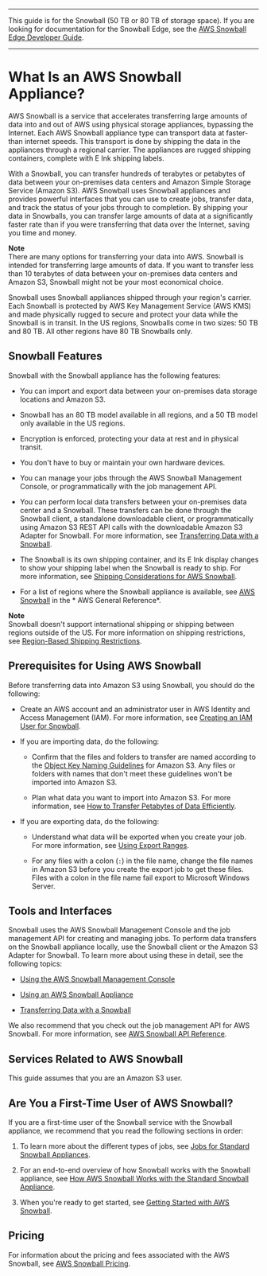 --------

This guide is for the Snowball \(50 TB or 80 TB of storage space\)\. If you are looking for documentation for the Snowball Edge, see the [AWS Snowball Edge Developer Guide](http://docs.aws.amazon.com/snowball/latest/developer-guide/whatisedge.html)\.

--------

# What Is an AWS Snowball Appliance?<a name="whatissnowball"></a>

AWS Snowball is a service that accelerates transferring large amounts of data into and out of AWS using physical storage appliances, bypassing the Internet\. Each AWS Snowball appliance type can transport data at faster\-than internet speeds\. This transport is done by shipping the data in the appliances through a regional carrier\. The appliances are rugged shipping containers, complete with E Ink shipping labels\.

With a Snowball, you can transfer hundreds of terabytes or petabytes of data between your on\-premises data centers and Amazon Simple Storage Service \(Amazon S3\)\. AWS Snowball uses Snowball appliances and provides powerful interfaces that you can use to create jobs, transfer data, and track the status of your jobs through to completion\. By shipping your data in Snowballs, you can transfer large amounts of data at a significantly faster rate than if you were transferring that data over the Internet, saving you time and money\.

**Note**  
There are many options for transferring your data into AWS\. Snowball is intended for transferring large amounts of data\. If you want to transfer less than 10 terabytes of data between your on\-premises data centers and Amazon S3, Snowball might not be your most economical choice\.

Snowball uses Snowball appliances shipped through your region's carrier\. Each Snowball is protected by AWS Key Management Service \(AWS KMS\) and made physically rugged to secure and protect your data while the Snowball is in transit\. In the US regions, Snowballs come in two sizes: 50 TB and 80 TB\. All other regions have 80 TB Snowballs only\.

## Snowball Features<a name="features"></a>

Snowball with the Snowball appliance has the following features:

+ You can import and export data between your on\-premises data storage locations and Amazon S3\.

+ Snowball has an 80 TB model available in all regions, and a 50 TB model only available in the US regions\.

+ Encryption is enforced, protecting your data at rest and in physical transit\.

+ You don't have to buy or maintain your own hardware devices\.

+ You can manage your jobs through the AWS Snowball Management Console, or programmatically with the job management API\.

+ You can perform local data transfers between your on\-premises data center and a Snowball\. These transfers can be done through the Snowball client, a standalone downloadable client, or programmatically using Amazon S3 REST API calls with the downloadable Amazon S3 Adapter for Snowball\. For more information, see [Transferring Data with a Snowball](using-appliance.md#snowball-data-transfer)\.

+ The Snowball is its own shipping container, and its E Ink display changes to show your shipping label when the Snowball is ready to ship\. For more information, see [Shipping Considerations for AWS Snowball](shipping.md)\.

+ For a list of regions where the Snowball appliance is available, see [AWS Snowball](http://docs.aws.amazon.com/general/latest/gr/rande.html#snowball_region) in the * AWS General Reference*\.

**Note**  
Snowball doesn't support international shipping or shipping between regions outside of the US\. For more information on shipping restrictions, see [Region\-Based Shipping Restrictions](mailing-storage.md#shipwithinregion)\.

## Prerequisites for Using AWS Snowball<a name="snowball-prereqs"></a>

Before transferring data into Amazon S3 using Snowball, you should do the following:

+ Create an AWS account and an administrator user in AWS Identity and Access Management \(IAM\)\. For more information, see [Creating an IAM User for Snowball](auth-access-control.md#create-iam-user)\.

+ If you are importing data, do the following:

  + Confirm that the files and folders to transfer are named according to the [Object Key Naming Guidelines](http://docs.aws.amazon.com/AmazonS3/latest/dev/UsingMetadata.html#object-key-guidelines) for Amazon S3\. Any files or folders with names that don't meet these guidelines won't be imported into Amazon S3\.

  + Plan what data you want to import into Amazon S3\. For more information, see [How to Transfer Petabytes of Data Efficiently](transfer-petabytes.md)\.

+ If you are exporting data, do the following:

  + Understand what data will be exported when you create your job\. For more information, see [Using Export Ranges](ranges.md)\.

  + For any files with a colon \(`:`\) in the file name, change the file names in Amazon S3 before you create the export job to get these files\. Files with a colon in the file name fail export to Microsoft Windows Server\. 

## Tools and Interfaces<a name="tools"></a>

Snowball uses the AWS Snowball Management Console and the job management API for creating and managing jobs\. To perform data transfers on the Snowball appliance locally, use the Snowball client or the Amazon S3 Adapter for Snowball\. To learn more about using these in detail, see the following topics:

+ [Using the AWS Snowball Management Console](using-console.md)

+ [Using an AWS Snowball Appliance](using-appliance.md)

+ [Transferring Data with a Snowball](using-appliance.md#snowball-data-transfer)

We also recommend that you check out the job management API for AWS Snowball\. For more information, see [AWS Snowball API Reference](http://docs.aws.amazon.com/snowball/latest/api-reference/api-reference.html)\.

## Services Related to AWS Snowball<a name="snowball-related"></a>

This guide assumes that you are an Amazon S3 user\.

## Are You a First\-Time User of AWS Snowball?<a name="welcome-first-time-user"></a>

If you are a first\-time user of the Snowball service with the Snowball appliance, we recommend that you read the following sections in order:

1. To learn more about the different types of jobs, see [Jobs for Standard Snowball Appliances](jobs.md)\.

1. For an end\-to\-end overview of how Snowball works with the Snowball appliance, see [How AWS Snowball Works with the Standard Snowball Appliance](how-it-works.md)\.

1. When you're ready to get started, see [Getting Started with AWS Snowball](getting-started.md)\.

## Pricing<a name="pricing"></a>

For information about the pricing and fees associated with the AWS Snowball, see [AWS Snowball Pricing](http://aws.amazon.com/snowball/pricing)\.